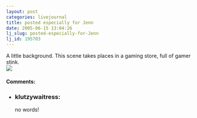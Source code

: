 ```yaml
---
layout: post
categories: livejournal
title: posted especially for Jenn
date: 2005-06-15 13:04:26
lj_slug: posted-especially-for-Jenn
lj_id: 195703
---
```

A little background. This scene takes places in a gaming store, full of gamer stink.  
![](http://www.punksandnerds.com/comics/0113.gif)


<div id="comments"><h4>Comments:</h4><div class="lj-comments"><ul>
<li><h3>klutzywaitress: </h3>
<a id="comment-438"></a>
<p>no words!</p>
</li>
</ul></div></div>
